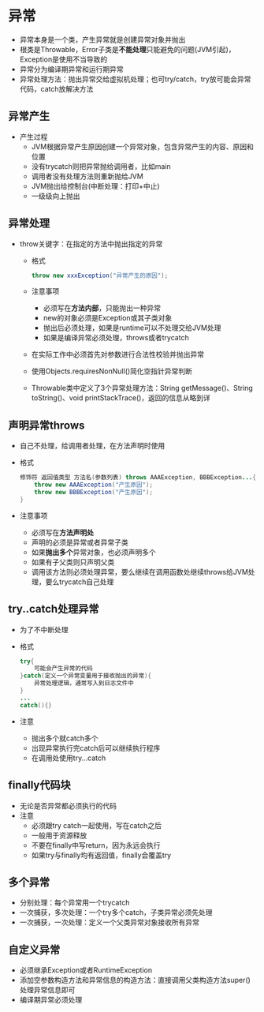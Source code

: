 # 异常

- 异常本身是一个类，产生异常就是创建异常对象并抛出
- 根类是Throwable，Error子类是**不能处理**只能避免的问题(JVM引起)，Exception是使用不当导致的
- 异常分为编译期异常和运行期异常
- 异常处理方法：抛出异常交给虚拟机处理；也可try/catch，try放可能会异常代码，catch放解决方法



## 异常产生

- 产生过程
  - JVM根据异常产生原因创建一个异常对象，包含异常产生的内容、原因和位置
  - 没有trycatch则把异常抛给调用者，比如main
  - 调用者没有处理方法则重新抛给JVM
  - JVM抛出给控制台(中断处理：打印+中止)
  - 一级级向上抛出



## 异常处理

- throw关键字：在指定的方法中抛出指定的异常

  - 格式

    ```java
    throw new xxxException("异常产生的原因");
    ```

  - 注意事项

    - 必须写在**方法内部**，只能抛出一种异常
    - new的对象必须是Exception或其子类对象
    - 抛出后必须处理，如果是runtime可以不处理交给JVM处理
    - 如果是编译异常必须处理，throws或者trycatch

  - 在实际工作中必须首先对参数进行合法性校验并抛出异常

  - 使用Objects.requiresNonNull()简化空指针异常判断

  - Throwable类中定义了3个异常处理方法：String getMessage()、String toString()、void printStackTrace()，返回的信息从略到详



## 声明异常throws

- 自己不处理，给调用者处理，在方法声明时使用

- 格式

  ```java
  修饰符 返回值类型 方法名(参数列表) throws AAAException, BBBException...{
      throw new AAAException("产生原因");
      throw new BBBException("产生原因");
  }
  ```

- 注意事项

  - 必须写在**方法声明处**
  - 声明的必须是异常或者异常子类
  - 如果**抛出多个**异常对象，也必须声明多个
  - 如果有子父类则只声明父类
  - 调用该方法则必须处理异常，要么继续在调用函数处继续throws给JVM处理，要么trycatch自己处理



## try..catch处理异常

- 为了不中断处理

- 格式

  ```java
  try{
      可能会产生异常的代码
  }catch(定义一个异常变量用于接收抛出的异常){
      异常处理逻辑，通常写入到日志文件中
  }
  ...
  catch(){}
  ```

- 注意

  - 抛出多个就catch多个
  - 出现异常执行完catch后可以继续执行程序
  - 在调用处使用try...catch



## finally代码块

- 无论是否异常都必须执行的代码
- 注意
  - 必须跟try catch一起使用，写在catch之后
  - 一般用于资源释放
  - 不要在finally中写return，因为永远会执行
  - 如果try与finally均有返回值，finally会覆盖try



## 多个异常

- 分别处理：每个异常用一个trycatch
- 一次捕获，多次处理：一个try多个catch，子类异常必须先处理
- 一次捕获，一次处理：定义一个父类异常对象接收所有异常



## 自定义异常

- 必须继承Exception或者RuntimeException
- 添加空参数构造方法和异常信息的构造方法：直接调用父类构造方法super()处理异常信息即可
- 编译期异常必须处理